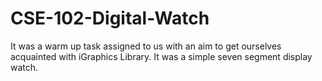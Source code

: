 # CSE-102-Digital-Watch
It was a warm up task assigned to us with an aim to get ourselves acquainted with iGraphics Library. It was a simple seven segment display watch.
